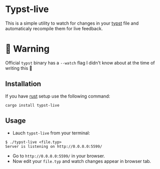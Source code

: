 # Typst-live
This is a simple utility to watch for changes in your [typst](https://github.com/typst/typst) file and automaticaly
recompile them for live feedback.

# 🚨 Warning
Official `typst` binary has a `--watch` flag I didn't know about at the time of writing this 🥲

## Installation
If you have [rust](https://www.rust-lang.org) setup use the following command:
```
cargo install typst-live
```

## Usage
* Lauch `typst-live` from your terminal:
```
$ ./typst-live <file.typ>
Server is listening on http://0.0.0.0:5599/
```
* Go to `http://0.0.0.0:5599/` in your browser.
* Now edit your `file.typ` and watch changes appear in browser tab.
